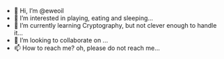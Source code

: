 - 👋 Hi, I’m @eweoil
- 👀 I’m interested in playing, eating and sleeping...
- 🌱 I’m currently learning Cryptography, but not clever enough to handle it...
- 💞️ I’m looking to collaborate on ...
- 📫 How to reach me? oh, please do not reach me...

<!---
eweoil/eweoil is a ✨ special ✨ repository because its `README.md` (this file) appears on your GitHub profile.
You can click the Preview link to take a look at your changes.
--->
